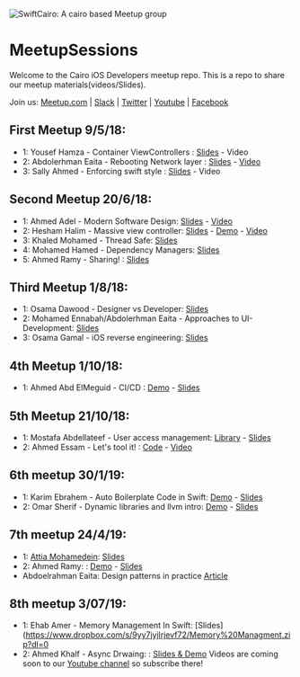 ![SwiftCairo: A cairo based Meetup group](https://github.com/SwiftCairo/MeetupSessions/blob/master/logo.png)


# MeetupSessions
Welcome to the Cairo iOS Developers meetup repo. This is a repo to share our meetup materials(videos/Slides). 

Join us: [Meetup.com](https://www.meetup.com/Swift-Cairo-iOS-Developers-Meetup/) | 
[Slack](http://bit.ly/Swift-Cairo-Slack) 
| [Twitter](http://twitter.com/swiftcairo/) | [Youtube](https://www.youtube.com/channel/UC35fDS6vgZSdHol5WguMqEg?) | [Facebook](http://facebook.com/swiftcairo/)
## First Meetup 9/5/18: 
- 1: Yousef Hamza - Container ViewControllers : [Slides](https://github.com/SwiftCairo/MeetupSessions/blob/master/1st%20Meetup-May%202018/Instabug-Meetup.key) - Video
- 2: Abdolerhman Eaita - Rebooting Network layer : [Slides](https://github.com/Yoloabdo/RebootingNetwork/blob/master/Rebooting%20Network.key) - [Video](https://www.youtube.com/watch?v=4SQnPJao40g&t=1028s)
- 3: Sally Ahmed - Enforcing swift style : [Slides](https://github.com/SwiftCairo/MeetupSessions/blob/master/1st%20Meetup-May%202018/how%20can%20i%20enforce%20swift%20style%20-%20Sally%20Ahmed.pdf) - Video


## Second Meetup 20/6/18: 
- 1: Ahmed Adel - Modern Software Design: [Slides](https://github.com/SwiftCairo/MeetupSessions/blob/master/2nd%20Meetup-Jun2018/Modern%20Software%20Design.pdf) - [Video](https://youtu.be/DrTPet0NVo4)
- 2: Hesham Halim - Massive view controller: [Slides](https://github.com/SwiftCairo/MeetupSessions/blob/master/2nd%20Meetup-Jun2018/Massive%20View%20Controller/Massive-View-Controller.pdf) - [Demo](https://github.com/SwiftCairo/MeetupSessions/tree/master/2nd%20Meetup-Jun2018/Massive%20View%20Controller/MVVMSample-master) - [Video](https://youtu.be/4MmhcvS7FHg)
- 3: Khaled Mohamed - Thread Safe: [Slides](https://github.com/SwiftCairo/MeetupSessions/blob/master/2nd%20Meetup-Jun2018/Threadsafe/Instabug_iOS.key)
- 4: Mohamed Hamed - Dependency Managers: [Slides](https://github.com/SwiftCairo/MeetupSessions/blob/master/2nd%20Meetup-Jun2018/Dependency%20Managers.pdf)
- 5: Ahmed Ramy - Sharing! : [Slides](https://github.com/SwiftCairo/MeetupSessions/blob/master/2nd%20Meetup-Jun2018/Blogging%20Session.key) 


## Third Meetup 1/8/18: 
- 1: Osama Dawood - Designer vs Developer: [Slides](https://github.com/SwiftCairo/MeetupSessions/tree/master/3rd%20Meetup-%20Aug2018/UI-Approaches)
- 2: Mohamed Ennabah/Abdolerhman Eaita - Approaches to UI-Development: [Slides](https://github.com/SwiftCairo/MeetupSessions/blob/master/3rd%20Meetup-%20Aug2018/Osama-Presentation.pdf)
- 3: Osama Gamal - iOS reverse engineering: [Slides](https://github.com/SwiftCairo/MeetupSessions/blob/master/3rd%20Meetup-%20Aug2018/iOSReverseEngineering1.2.pdf)


## 4th Meetup 1/10/18: 
- 1: Ahmed Abd ElMeguid - CI/CD : [Demo](https://github.com/SwiftCairo/MeetupSessions/tree/master/4th%20Meetup-%20Oct2018/CI-Meguid/Demo/travis-ci-pipeline-master) - [Slides](https://github.com/SwiftCairo/MeetupSessions/blob/master/4th%20Meetup-%20Oct2018/CI-Meguid/Slides/CI_CD%20on%20iOS.pdf)


## 5th Meetup 21/10/18: 
- 1: Mostafa Abdellateef - User access management: [Library](https://github.com/mmabdelateef/Koosa) - [Slides](https://speakerdeck.com/mmabdelateef/access-control-management-with-swift)
- 2: Ahmed Essam - Let's tool it! : [Code](https://github.com/aessam/SwiftCairoToolsDemo) - [Video](https://www.youtube.com/watch?v=c5c42DneGdY)

## 6th meetup 30/1/19:
- 1: Karim Ebrahem - Auto Boilerplate Code in Swift: [Demo](https://github.com/KarimEbrahemAbdelaziz/SwiftCairoTalk) - [Slides](https://github.com/SwiftCairo/MeetupSessions/blob/master/6th%20meetup/Auto%20Boilerplate%20Code%20in%20Swift.key)
- 2: Omar Sherif - Dynamic libraries and llvm intro: [Demo]() - [Slides]()

## 7th meetup 24/4/19:
- 1: [Attia Mohamedein](https://twitter.com/attiamothedev): [Slides](https://speakerdeck.com/attiamohamedein/intro-to-reactive-programming-in-ios-using-rxswift)
- 2: Ahmed Ramy: : [Demo](https://github.com/ARamy23/Vapor-Init) - [Slides]()
- Abdoelrahman Eaita: Design patterns in practice [Article](https://blog.usejournal.com/practical-uses-of-design-patterns-in-ios-development-command-pattern-c58941d6cc99)

## 8th meetup 3/07/19:
- 1: Ehab Amer - Memory Management In Swift: [Slides](https://www.dropbox.com/s/9yy7jyjlrjevf72/Memory%20Managment.zip?dl=0
- 2: Ahmed Khalf -  Async Drwaing: : [Slides & Demo](https://github.com/ahmedk92/AsyncDrawing)
Videos are coming soon to our [Youtube channel](https://www.youtube.com/channel/UC35fDS6vgZSdHol5WguMqEg) so subscribe there!
